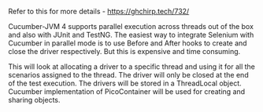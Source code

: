Refer to this for more details - https://ghchirp.tech/732/

Cucumber-JVM 4 supports parallel execution across threads out of the box and also with JUnit and TestNG. The easiest way to integrate Selenium with Cucumber in parallel mode is to use Before and After hooks to create and close the driver respectively. But this is expensive and time consuming.

This will look at allocating a driver to a specific thread and using it for all the scenarios assigned to the thread. The driver will only be closed at the end of the test execution. The drivers will be stored in a ThreadLocal object. Cucumber implementation of PicoContainer will be used for creating and sharing objects.
